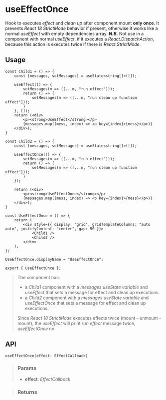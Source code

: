 # useEffectOnce
Hook to executes _effect_ and _clean up_ after component mount __only once__. It prevents _React 18 StrictMode_ behavior if present, otherwise it works like a normal _useEffect_ with empty dependencies array. __*N.B.*__ Not use in a component with normal _useEffect_, if it executes a _React.DispatchAction_, because this action is executes twice if there is _React.StrictMode_.

## Usage

```tsx
const Child1 = () => {
	const [messages, setMessages] = useState<string[]>([]);

	useEffect(() => {
		setMessages(m => ([...m, "run effect"]));
		return () => {
			setMessages(m => ([...m, "run clean up function effect"]));
		}
	}, []);
	return (<div>
		<p><strong>UseEffect</strong></p>
		{messages.map((mess, index) => <p key={index}>{mess}</p>)}
	</div>);
}

const Child2 = () => {
	const [messages, setMessages] = useState<string[]>([]);

	useEffectOnce(() => {
		setMessages(m => ([...m, "run effect"]));
		return () => {
			setMessages(m => ([...m, "run clean up function effect"]));
		}
	});

	return (<div>
		<p><strong>UseEffectOnce</strong></p>
		{messages.map((mess, index) => <p key={index}>{mess}</p>)}
	</div>);
}

const UseEffectOnce = () => {
	return (
		<div style={{ display: "grid", gridTemplateColumns: "auto auto", justifyContent: "center", gap: 50 }}>
			<Child1 />
			<Child2 />
		</div>
	);
};

UseEffectOnce.displayName = "UseEffectOnce";

export { UseEffectOnce };
```

> The component has:
> - a _Child1_ component with a _messages useState variable_ and _useEffect_ that sets a message for effect and clean up executions.
> - a _Child2_ component with a _messages useState variable_ and _useEffectOnce_ that sets a message for effect and clean up executions.
> 
> Since _React 18 StrictMode_ executes effects twice (mount - unmount - mount), the _useEffect_ will print _run effect_ message twice, _useEffectOnce_ no.


## API

```tsx
useEffectOnce(effect: EffectCallback)
```

> ### Params
>
> - __effect__: _EffectCallback_
>

> ### Returns
>
> 
> 
>